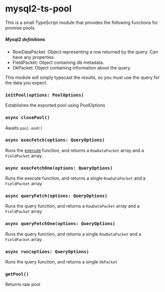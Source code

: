 # mysql2-ts-pool

This is a small TypeScript module that provides the following functions for promise pools.

##### Mysql2 definitions

* RowDataPacket: Object representing a row returned by the query. Can have any properties.
* FieldPacket: Object containing db metadata.
* OkPacket: Object containing information about the query.

This module will simply typecast the results, so you must use the query for the data you expect. 

### `initPool(options: PoolOptions)`

Establishes the exported pool using PoolOptions

### `async closePool()`

Awaits `pool.end()`

### `async execFetch(options: QueryOptions)`

Runs the [execute](https://www.npmjs.com/package/mysql2#using-prepared-statements) function, and returns a `RowDataPacket` array and a `FieldPacket` array. 

### `async execFetchOne(options: QueryOptions)`

Runs the execute function, and returns a single `RowDataPacket` and a `FieldPacket` array. 

### `async queryFetch(options: QueryOptions)`

Runs the query function, and returns a `RowDataPacket` array and a `FieldPacket` array. 

### `async queryFetchOne(options: QueryOptions)`

Runs the query function, and returns a single `RowDataPacket` and a `FieldPacket` array. 

### `async run(options: QueryOptions)`

Runs the query function, and returns a single `OkPacket` 


### `getPool()`

Returns raw pool